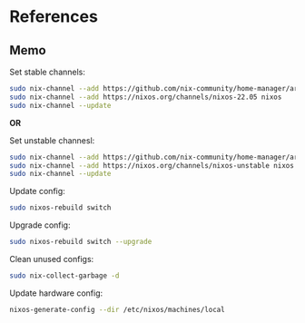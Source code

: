 # References

## Memo

Set stable channels:

```bash
sudo nix-channel --add https://github.com/nix-community/home-manager/archive/release-22.05.tar.gz home-manager
sudo nix-channel --add https://nixos.org/channels/nixos-22.05 nixos
sudo nix-channel --update
```

**OR**

Set unstable channesl:

```bash
sudo nix-channel --add https://github.com/nix-community/home-manager/archive/master.tar.gz home-manager
sudo nix-channel --add https://nixos.org/channels/nixos-unstable nixos
sudo nix-channel --update
```

Update config:

```bash
sudo nixos-rebuild switch
```

Upgrade config:

```bash
sudo nixos-rebuild switch --upgrade
```

Clean unused configs:

```bash
sudo nix-collect-garbage -d
```

Update hardware config:

```bash
nixos-generate-config --dir /etc/nixos/machines/local
```

